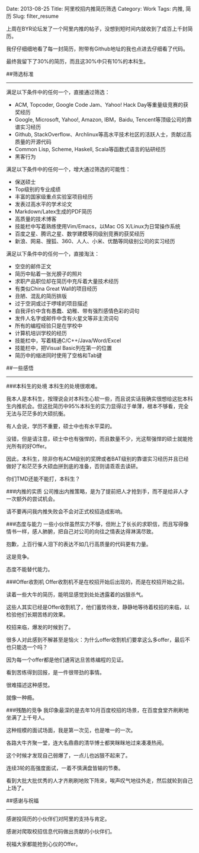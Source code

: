 Date: 2013-08-25
Title: 阿里校招内推简历筛选
Category: Work
Tags: 内推, 简历
Slug: filter_resume

上周在BYR论坛发了一个阿里内推的帖子，没想到短时间内就收到了成百上千封简历。

我仔仔细细地看了每一封简历，附带有Github地址的我也点进去仔细看了代码。

最终我留下了30%的简历，而且这30%中只有10%的本科生。

##筛选标准
* * *
满足以下条件中的任何一个，直接通过筛选：

* ACM, Topcoder, Google Code Jam、Yahoo! Hack Day等重量级竞赛的获奖经历
* Google, Microsoft, Yahoo!, Amazon, IBM，Baidu, Tencent等顶级公司的靠谱实习经历
* Github, StackOverflow、Archlinux等高水平技术社区的活跃人士，贡献过高质量的开源代码
* Common Lisp, Scheme, Haskell, Scala等函数式语言的钻研经历
* 黑客行为

满足以下条件中的任何一个，增大通过筛选的可能性：

* 保送硕士
* Top级别的专业成绩
* 丰富的国家级重点实验室项目经历
* 发表过高水平的学术论文
* Markdown/Latex生成的PDF简历
* 高质量的技术博客
* 技能栏中写着熟练使用Vim/Emacs，以Mac OS X/Linux为日常操作系统
* 百度之星、腾讯之星、数学建模等同级别竞赛的获奖经历
* 新浪、网易、搜狐、360、人人、小米、优酷等同级别公司的实习经历

满足以下条件中的任何一个，直接淘汰：

* 空空的邮件正文
* 简历中贴着一张光膀子的照片 
* 求职产品职位却在简历中充斥着大量技术经历
* 有类似China Great Wall的项目经历
* 丑陋、混乱的简历排版
* 过于空洞或过于啰嗦的项目描述
* 自我评价中含有愚蠢、幼稚、带有强烈感情色彩的词句
* 发件人名字或邮件中含有火星文等非主流词句
* 所有的编程经验只是在学校中
* 计算机培训学校的经历
* 技能栏中，写着精通C/C++/Java/Word/Excel
* 技能栏中，把Visual Basic列在第一的位置
* 简历中的缩进同时使用了空格和Tab键

##一些感悟
* * *
###本科生的处境
本科生的处境很艰难。

我本人是本科生，按理说会对本科生心软一些，而且说实话我确实很想给这批本科生内推机会。但这批简历中95%本科生的实力显得过于单薄，根本不够看，完全无法与茫茫多的大硕抗衡。

有人会说，学历不重要，硕士中也有水平菜的。

没错，但是请注意，硕士中也有强悍的，而且数量不少，光这帮强悍的硕士就能抢光所有的好Offer。

因此，本科生，除非你有ACM级别的奖牌或者BAT级别的靠谱实习经历并且已经做好了和茫茫多大硕血拼到底的准备，否则请乖乖去读研。

你们TMD还能不能打，本科生？

###内推的实质
公司推出内推策略，是为了提前把人才抢到手，而不是给非人才一次额外的尝试机会。

请不要再问我内推失败会不会对正式校招造成影响。

###态度与能力
一些小伙伴虽然实力不够，但附上了长长的求职信，而且写得像情书一样，感人肺腑，把自己对公司的向往之情表达得淋漓尽致。

抱歉，上百行催人泪下的表达不如几行高质量的代码更有力量。

这是竞争。

态度不能替代能力。

###Offer收割机
Offer收割机不是在校招开始后出现的，而是在校招开始之前。

读着一些大牛的简历，能明显感觉到处处透露着的凶狠杀气。

这些人其实已经是Offer收割机了，他们蓄势待发，静静地等待着校招的来临，以检验他们长期苦练的效果。

校招来临，爆发的时候到了。

很多人对此感到不解甚至是恼火：为什么offer收割机们要拿这么多offer，最后不也只能选一个吗？

因为每一个offer都是他们通宵达旦苦练编程的见证。

看到苦练得到回报，是一件很带劲的事情。

很难描述这种感觉。

就像一种瘾。

###残酷的竞争
我印象最深的是去年10月百度校招的场景，在百度食堂齐刷刷地坐满了上千号人。

这种规模的面试场面，我是第一次见，也是唯一的一次。

各路大牛齐聚一堂，连大名鼎鼎的清华博士都笑眯眯地过来凑凑热闹。

这个时候才发现自己弱爆了，一点儿也凶狠不起来了。

连续3轮的高强度面试，一着不慎满盘皆输的节奏。

看到大批大批优秀的人才齐刷刷地败下阵来，唉声叹气地往外走，然后就轮到自己上场了。

##感谢与祝福
* * *
感谢投简历的小伙伴们对阿里的支持与肯定。

感谢对爬取校招信息代码做出贡献的小伙伴们。

祝福大家都能抢到心仪的Offer。






